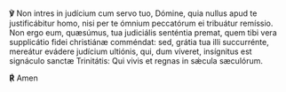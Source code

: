 **℣** Non intres in judícium cum servo tuo, Dómine, quia nullus apud te
justificábitur homo, nisi per te ómnium peccatórum ei tribuátur
remíssio. Non ergo eum, quæsúmus, tua judiciális senténtia premat, quem
tibi vera supplicátio fidei christiánæ comméndat: sed, grátia tua illi
succurrénte, mereátur evádere judícium ultiónis, qui, dum víveret,
insígnitus est signáculo sanctæ Trinitátis: Qui vivis et regnas in
sǽcula sæculórum.

**℟** Amen
